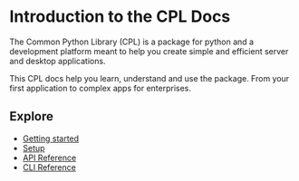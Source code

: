 # Introduction to the CPL Docs

The Common Python Library (CPL) is a package for python and a development platform meant to help you create simple and efficient server and desktop applications.

This CPL docs help you learn, understand and use the package. From your first application to complex apps for enterprises.

## Explore

- [Getting started](quickstart)
- [Setup](setup)
- [API Reference](cpl)
- [CLI Reference](cli.overview)

